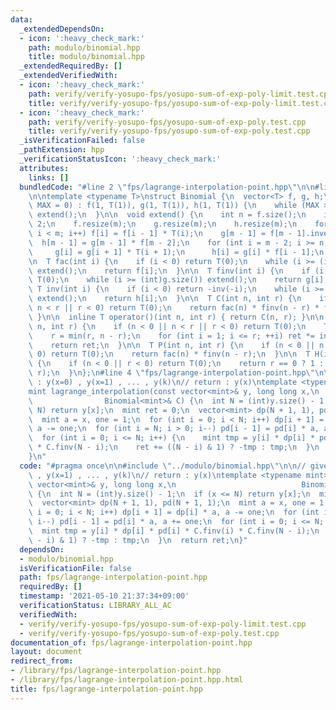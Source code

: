 ```yaml
---
data:
  _extendedDependsOn:
  - icon: ':heavy_check_mark:'
    path: modulo/binomial.hpp
    title: modulo/binomial.hpp
  _extendedRequiredBy: []
  _extendedVerifiedWith:
  - icon: ':heavy_check_mark:'
    path: verify/verify-yosupo-fps/yosupo-sum-of-exp-poly-limit.test.cpp
    title: verify/verify-yosupo-fps/yosupo-sum-of-exp-poly-limit.test.cpp
  - icon: ':heavy_check_mark:'
    path: verify/verify-yosupo-fps/yosupo-sum-of-exp-poly.test.cpp
    title: verify/verify-yosupo-fps/yosupo-sum-of-exp-poly.test.cpp
  _isVerificationFailed: false
  _pathExtension: hpp
  _verificationStatusIcon: ':heavy_check_mark:'
  attributes:
    links: []
  bundledCode: "#line 2 \"fps/lagrange-interpolation-point.hpp\"\n\n#line 2 \"modulo/binomial.hpp\"\
    \n\ntemplate <typename T>\nstruct Binomial {\n  vector<T> f, g, h;\n  Binomial(int\
    \ MAX = 0) : f(1, T(1)), g(1, T(1)), h(1, T(1)) {\n    while (MAX >= (int)f.size())\
    \ extend();\n  }\n\n  void extend() {\n    int n = f.size();\n    int m = n *\
    \ 2;\n    f.resize(m);\n    g.resize(m);\n    h.resize(m);\n    for (int i = n;\
    \ i < m; i++) f[i] = f[i - 1] * T(i);\n    g[m - 1] = f[m - 1].inverse();\n  \
    \  h[m - 1] = g[m - 1] * f[m - 2];\n    for (int i = m - 2; i >= n; i--) {\n \
    \     g[i] = g[i + 1] * T(i + 1);\n      h[i] = g[i] * f[i - 1];\n    }\n  }\n\
    \n  T fac(int i) {\n    if (i < 0) return T(0);\n    while (i >= (int)f.size())\
    \ extend();\n    return f[i];\n  }\n\n  T finv(int i) {\n    if (i < 0) return\
    \ T(0);\n    while (i >= (int)g.size()) extend();\n    return g[i];\n  }\n\n \
    \ T inv(int i) {\n    if (i < 0) return -inv(-i);\n    while (i >= (int)h.size())\
    \ extend();\n    return h[i];\n  }\n\n  T C(int n, int r) {\n    if (n < 0 ||\
    \ n < r || r < 0) return T(0);\n    return fac(n) * finv(n - r) * finv(r);\n \
    \ }\n\n  inline T operator()(int n, int r) { return C(n, r); }\n\n  T C_naive(int\
    \ n, int r) {\n    if (n < 0 || n < r || r < 0) return T(0);\n    T ret = T(1);\n\
    \    r = min(r, n - r);\n    for (int i = 1; i <= r; ++i) ret *= inv(i) * (n--);\n\
    \    return ret;\n  }\n\n  T P(int n, int r) {\n    if (n < 0 || n < r || r <\
    \ 0) return T(0);\n    return fac(n) * finv(n - r);\n  }\n\n  T H(int n, int r)\
    \ {\n    if (n < 0 || r < 0) return T(0);\n    return r == 0 ? 1 : C(n + r - 1,\
    \ r);\n  }\n};\n#line 4 \"fps/lagrange-interpolation-point.hpp\"\n\n// given \
    \ : y(x=0) , y(x=1) , ... , y(k)\n// return : y(x)\ntemplate <typename mint>\n\
    mint lagrange_interpolation(const vector<mint>& y, long long x,\n            \
    \                Binomial<mint>& C) {\n  int N = (int)y.size() - 1;\n  if (x <=\
    \ N) return y[x];\n  mint ret = 0;\n  vector<mint> dp(N + 1, 1), pd(N + 1, 1);\n\
    \  mint a = x, one = 1;\n  for (int i = 0; i < N; i++) dp[i + 1] = dp[i] * a,\
    \ a -= one;\n  for (int i = N; i > 0; i--) pd[i - 1] = pd[i] * a, a += one;\n\
    \  for (int i = 0; i <= N; i++) {\n    mint tmp = y[i] * dp[i] * pd[i] * C.finv(i)\
    \ * C.finv(N - i);\n    ret += ((N - i) & 1) ? -tmp : tmp;\n  }\n  return ret;\n\
    }\n"
  code: "#pragma once\n\n#include \"../modulo/binomial.hpp\"\n\n// given  : y(x=0)\
    \ , y(x=1) , ... , y(k)\n// return : y(x)\ntemplate <typename mint>\nmint lagrange_interpolation(const\
    \ vector<mint>& y, long long x,\n                            Binomial<mint>& C)\
    \ {\n  int N = (int)y.size() - 1;\n  if (x <= N) return y[x];\n  mint ret = 0;\n\
    \  vector<mint> dp(N + 1, 1), pd(N + 1, 1);\n  mint a = x, one = 1;\n  for (int\
    \ i = 0; i < N; i++) dp[i + 1] = dp[i] * a, a -= one;\n  for (int i = N; i > 0;\
    \ i--) pd[i - 1] = pd[i] * a, a += one;\n  for (int i = 0; i <= N; i++) {\n  \
    \  mint tmp = y[i] * dp[i] * pd[i] * C.finv(i) * C.finv(N - i);\n    ret += ((N\
    \ - i) & 1) ? -tmp : tmp;\n  }\n  return ret;\n}"
  dependsOn:
  - modulo/binomial.hpp
  isVerificationFile: false
  path: fps/lagrange-interpolation-point.hpp
  requiredBy: []
  timestamp: '2021-05-10 21:37:34+09:00'
  verificationStatus: LIBRARY_ALL_AC
  verifiedWith:
  - verify/verify-yosupo-fps/yosupo-sum-of-exp-poly-limit.test.cpp
  - verify/verify-yosupo-fps/yosupo-sum-of-exp-poly.test.cpp
documentation_of: fps/lagrange-interpolation-point.hpp
layout: document
redirect_from:
- /library/fps/lagrange-interpolation-point.hpp
- /library/fps/lagrange-interpolation-point.hpp.html
title: fps/lagrange-interpolation-point.hpp
---
```

